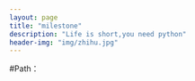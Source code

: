 ```yaml
---
layout: page
title: "milestone"
description: "Life is short,you need python"
header-img: "img/zhihu.jpg"
---
```



#Path：








